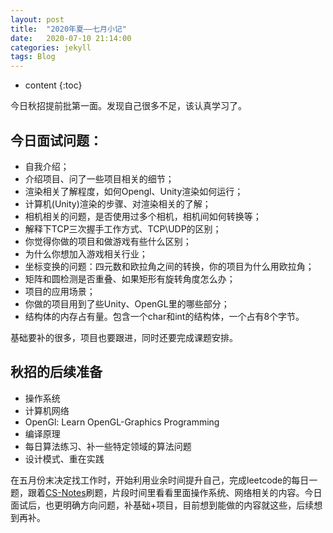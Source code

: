 ```yaml
---
layout: post
title:  "2020年夏——七月小记"
date:   2020-07-10 21:14:00
categories: jekyll
tags: Blog 
---
```


* content
{:toc}

今日秋招提前批第一面。发现自己很多不足，该认真学习了。

## 今日面试问题：
* 自我介绍；
* 介绍项目、问了一些项目相关的细节；
* 渲染相关了解程度，如何Opengl、Unity渲染如何运行；
* 计算机(Unity)渲染的步骤、对渲染相关的了解；
* 相机相关的问题，是否使用过多个相机，相机间如何转换等；
* 解释下TCP三次握手工作方式、TCP\UDP的区别；
* 你觉得你做的项目和做游戏有些什么区别；
* 为什么你想加入游戏相关行业；
* 坐标变换的问题：四元数和欧拉角之间的转换，你的项目为什么用欧拉角；
* 矩阵和圆检测是否重叠、如果矩形有旋转角度怎么办；
* 项目的应用场景；
* 你做的项目用到了些Unity、OpenGL里的哪些部分；
* 结构体的内存占有量。包含一个char和int的结构体，一个占有8个字节。

基础要补的很多，项目也要跟进，同时还要完成课题安排。

## 秋招的后续准备
* 操作系统
* 计算机网络
* OpenGl: Learn OpenGL-Graphics Programming
* 编译原理
* 每日算法练习、补一些特定领域的算法问题
* 设计模式、重在实践

在五月份末决定找工作时，开始利用业余时间提升自己，完成leetcode的每日一题，跟着[CS-Notes](https://github.com/CyC2018/CS-Notes)刷题，片段时间里看看里面操作系统、网络相关的内容。今日面试后，也更明确方向问题，补基础+项目，目前想到能做的内容就这些，后续想到再补。
